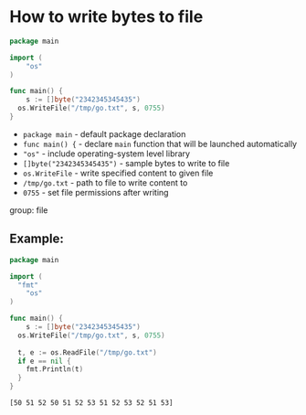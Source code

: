 # How to write bytes to file

```go
package main

import (
	"os"
)

func main() {
	s := []byte("2342345345435")
  os.WriteFile("/tmp/go.txt", s, 0755)
}
```

- `package main` - default package declaration
- `func main() {` - declare `main` function that will be launched automatically
- `"os"` - include operating-system level library
- `[]byte("2342345345435")` - sample bytes to write to file
- `os.WriteFile` - write specified content to given file
- `/tmp/go.txt` - path to file to write content to
- `0755` - set file permissions after writing

group: file

## Example: 
```go
package main

import (
  "fmt"
	"os"
)

func main() {
	s := []byte("2342345345435")
  os.WriteFile("/tmp/go.txt", s, 0755)
  
  t, e := os.ReadFile("/tmp/go.txt")
  if e == nil {
    fmt.Println(t)
  }
}
```
```
[50 51 52 50 51 52 53 51 52 53 52 51 53]

```

